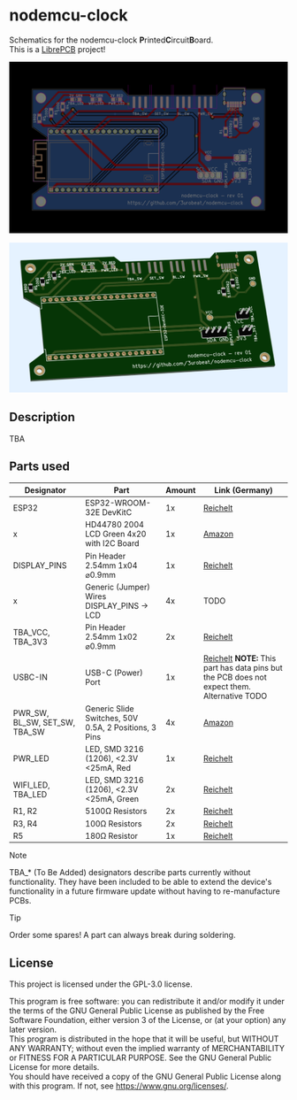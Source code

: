 # nodemcu-clock
Schematics for the nodemcu-clock **P**rinted**C**ircuit**B**oard.  
This is a [LibrePCB](https://librepcb.org) project!

<p align="center"><img src="./nodemcu-clock_Board.png"></p>

<p align="center"><img src="./nodemcu-clock_Board_3D.png"></p>


## Description
TBA

## Parts used
| Designator | Part | Amount | Link (Germany) |
| ---------- | ---- | ------ | -------------- |
| ESP32 | ESP32-WROOM-32E DevKitC | 1x | [Reichelt](https://www.reichelt.de/de/de/shop/produkt/entwicklungsboard_esp32-wroom-32e-341303) |
| x | HD44780 2004 LCD Green 4x20 with I2C Board | 1x | [Amazon](https://www.amazon.de/dp/B07N8CGM9G) |
| DISPLAY_PINS | Pin Header 2.54mm 1x04 ⌀0.9mm | 1x | [Reichelt](https://www.reichelt.de/de/de/shop/produkt/stiftleiste_1_x_4_polig_gerade_rastermass_2_54_mm-404280) |
| x | Generic (Jumper) Wires DISPLAY_PINS -> LCD | 4x | TODO |
| TBA_VCC, TBA_3V3 | Pin Header 2.54mm 1x02 ⌀0.9mm | 2x | [Reichelt](https://www.reichelt.de/de/de/shop/produkt/stiftleiste_1_x_2_polig_gerade_rastermass_2_54_mm-404273) |
| USBC-IN | USB-C (Power) Port | 1x | [Reichelt](https://www.reichelt.de/de/de/shop/produkt/usb_-_buchse_typ_c_-_horizontal-207595) **NOTE:** This part has data pins but the PCB does not expect them. Alternative TODO |
| PWR_SW, BL_SW, SET_SW, TBA_SW | Generic Slide Switches, 50V 0.5A, 2 Positions, 3 Pins | 4x | [Amazon](https://www.amazon.de/dp/B08VDX231L) |
| PWR_LED | LED, SMD 3216 (1206), <2.3V <25mA, Red | 1x | [Reichelt](https://www.reichelt.de/de/de/shop/produkt/led_smd_3216_1206_rot_140_mcd_130_-156249) |
| WIFI_LED, TBA_LED | LED, SMD 3216 (1206), <2.3V <25mA, Green | 2x | [Reichelt](https://www.reichelt.de/de/de/shop/produkt/led_smd_3216_1206_gruen_90_mcd_140_-156247) |
| R1, R2 | 5100Ω Resistors | 2x | [Reichelt](https://www.reichelt.de/de/de/shop/produkt/smd-widerstand_1206_5_1_kohm_250_mw_5_-18341) |
| R3, R4 | 100Ω Resistors | 2x | [Reichelt](https://www.reichelt.de/de/de/shop/produkt/smd-widerstand_1206_100_ohm_250_mw_5_-18242) |
| R5 | 180Ω Resistor | 1x | [Reichelt](https://www.reichelt.de/de/de/shop/produkt/smd-widerstand_1206_180_ohm_250_mw_5_-18267) |

> [!NOTE]
> TBA_\* (To Be Added) designators describe parts currently without functionality. They have been included to be able to extend the device's functionality in a future firmware update without having to re-manufacture PCBs.

> [!TIP]
> Order some spares! A part can always break during soldering.


## License
This project is licensed under the GPL-3.0 license.

This program is free software: you can redistribute it and/or modify it under the terms of the GNU General Public License as published by the Free Software Foundation, either version 3 of the License, or (at your option) any later version.  
This program is distributed in the hope that it will be useful, but WITHOUT ANY WARRANTY; without even the implied warranty of MERCHANTABILITY or FITNESS FOR A PARTICULAR PURPOSE. See the GNU General Public License for more details.  
You should have received a copy of the GNU General Public License along with this program. If not, see <https://www.gnu.org/licenses/>.
